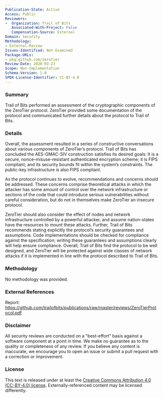 ```yaml
---
Publication-State: Active
Access: Public
Reviewers:
-  Organization: Trail of Bits
   Associated-With-Project: False
   Compensation-Source: External
Domain: Security
Methodology:
- External-Review
Issues-Identified: Not-Examined
Package-URLs:
- pkg:github.com/zerotier
Review-Date: 2020-03-23
Scope: Non-Implementation
Schema-Version: 1.0
SPDX-License-Identifier: CC-BY-4.0
---
```


### Summary

Trail of Bits performed an assessment of the cryptographic components of the ZeroTier protocol. ZeroTier provided some documentation of the protocol and communicated further details about the protocol to Trail of Bits.

### Details

Overall, the assessment resulted in a series of constructive conversations about various components of ZeroTier’s protocol. Trail of Bits has concluded the AES-GMAC-SIV construction satisfies its desired goals: It is a secure, nonce–misuse-resistant authenticated encryption scheme; it is FIPS compliant; and its security bounds fit within the system’s constraints. The public-key infrastructure is also FIPS compliant.

As the protocol continues to evolve, recommendations and concerns should be addressed. These concerns comprise theoretical attacks in which the attacker has some amount of control over the network infrastructure or sections of the code that could introduce serious vulnerabilities without careful consideration, but do not in themselves make ZeroTier an insecure protocol. 

ZeroTier should also consider the effect of nodes and network infrastructure controlled by a powerful attacker, and assume nation-states have the resources to mount these attacks. Further, Trail of Bits recommends stating explicitly the protocol’s security guarantees and assumptions. Code implementations should be checked for compliance against the specification; writing these guarantees and assumptions clearly will help ensure compliance. Overall, Trail of Bits find the protocol to be well designed, and ZeroTier will be protected against wide classes of network attacks if it is implemented in line with the protocol described to Trail of Bits.

### Methodology

No methodology was provided.

### External References

Report: https://github.com/trailofbits/publications/raw/master/reviews/ZeroTierProtocol.pdf

### Disclaimer

All security reviews are conducted on a "best-effort" basis against a software
component at a point in time. We make no guarantee as to the quality or completeness
of any review. If you believe any content is inaccurate, we encourage you to open
an issue or submit a pull request with a correction or improvement.

### License

This text is released under at least the
[Creative Commons Attribution 4.0 (CC-BY-4.0) license](https://creativecommons.org/licenses/by/4.0/legalcode.txt).
Externally-referenced content may be licensed differently.
